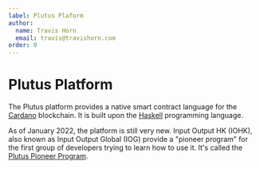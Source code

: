 ```yaml
---
label: Plutus Plaform
author:
  name: Travis Horn
  email: travis@travishorn.com
order: 0
---
```


# Plutus Platform

The Plutus platform provides a native smart contract language for the
[Cardano](./cardano.md) blockchain. It is built upon the
[Haskell](./haskell/haskell.md) programming language.

As of January 2022, the platform is still very new. Input Output HK (IOHK), also
known as Input Output Global (IOG) provide a "pioneer program" for the first
group of developers trying to learn how to use it. It's called the [Plutus
Pioneer Program](../README.md).
